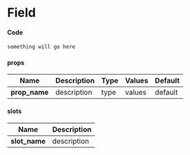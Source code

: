 # Field

<Demo componentName="examples-field-doc" />

#### Code
```html
something will go here
```

#### props

|Name|Description|Type|Values|Default|
|---|---|---|---|---|
|**prop_name**|description|type|values|default|

#### slots

|Name|Description|
|---|---|
|**slot_name**|description|


<portal-target name="octo-modals" transition="o-modal-transition" multiple />
<portal-target name="octo-popups" />